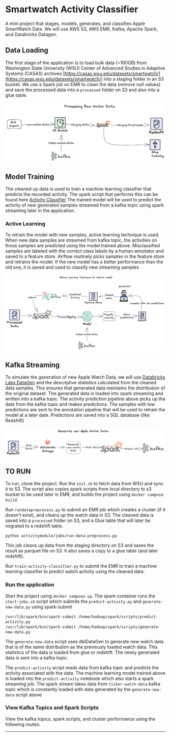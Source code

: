 # Smartwatch Activity Classifier
A mini project that stages, models, generates, and classifies Apple SmartWatch Data. We will use AWS S3, AWS EMR, 
Kafka, Apache Spark, and Databricks Datagen.

## Data Loading
The first stage of the application is to load bulk data (~160GB) from Washington State University (WSU)
Center of Advanced Studies in Adaptive Systems (CASAS) archives 
 [https://casas.wsu.edu/datasets/smartwatch/](https://casas.wsu.edu/datasets/smartwatch/) into
a staging folder in an S3 bucket. We use a Spark job on EMR to clean the data (remove null values) and save the processed
data into a `processed` folder on S3 and also into a glue table.

![](images/process-raw-data.png)


## Model Training
The cleaned up data is used to train a machine learning classifier that predicts the recorded activity. The spark 
script that performs this can be found here [Activity Classifier](activitymodule/spark/scripts/train-activity-classifier.py)
The trained model will be used to predict the activity of new generated samples streamed from a kafka topic using spark 
streaming later in the application. 

### Active Learning
To retrain the model with new samples, active learning technique is used. When new data samples are streamed from kafka 
topic, the activities on those samples are predicted using the model trained above. Misclassified samples are labeled with 
the correct class labels by a human annotator and saved to a feature store. Airflow routinely picks samples in the feature
store and retrains the model. If the new model has a better performance than the old one, it is saved and used to classify 
new streaming samples

![](images/active-learning.png)

## Kafka Streaming
To simulate the generation of new Apple Watch Data, we will use [Databricks Labs DataGen](https://github.com/databrickslabs/dbldatagen)
and the descriptive statistics calculated from the cleaned data samples. This ensures that generated data maintains the 
distribution of the original dataset. 
The generated data is loaded into spark streaming and written into a kafka topic. The activity prediction pipeline above
picks up the data from the kafka topic and makes predictions. The samples with low predictions are sent to the annotation pipeline 
that will be used to retrain the model at a later date. Predictions are saved into a SQL database (like Redshift)

![](images/generate-new-data.png)

## TO RUN
To run, clone the project. Run the `init.sh` to fetch data from WSU and sync it to S3. The script also copies spark scripts 
from local directory to s3 bucket to be used later in EMR, and builds the project using `docker compose build`.

Run `rundatapreprocess.py` to submit an EMR job which creates a cluster (if it doesn't exist), and cleans up the watch 
data in S3. The cleaned data is saved into a `processed` folder on S3, and a Glue table that will later be migrated to 
a redshift table.

```
python activitymodule/jobs/run-data-preprocess.py
```
This job cleans up data from the staging directory on S3 and saves the result as parquet file on S3. It also saves a copy
to a glue table (and later redshift).

Run `train-activity-classifier.py` to  submit the EMR to train a machine learning classifier to predict watch activity 
using the cleaned data.

### Run the application
Start the project using `docker compose up`. The spark container runs the `start-jobs.sh` script which submits the
`predict-activity.py` and `generate-new-data.py` using spark-submit

```
/usr/lib/spark/bin/spark-submit /home/hadoop/spark/scripts/predict-activity.py
/usr/lib/spark/bin/spark-submit /home/hadoop/spark/scripts/generate-new-data.py
```
The `generate-new-data` script uses dblDataGen to generate new watch data that is of the same distribution as the previously
loaded watch data. This statistics of the data is loaded from glue or redshift. The newly generated data is sent into a 
kafka topic. 

The `predict-activity` script reads data from kafka topic and predicts the activity associated with the data.
The machine learning model trained above is loaded into the `predict-activity` notebook which also starts a spark 
streaming job. The spark stream takes data from `ticker-watch-data` kafka topic which is constantly loaded with data 
generated by the `generate-new-data` script above


### View Kafka Topics and Spark Scripts
View the kafka topics, spark scripts, and cluster performance using the following routes:


---
